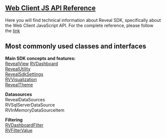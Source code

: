 <h2><a href="http://rvsdk-docs-dev.infragistics.local:8081/api/Overview.html" target="_blank" rel="noopener\">Web Client JS API Reference</a></h2>
Here you will find technical information about Reveal SDK, specifically about the Web Client JavaScript API.
For the complete reference, please follow the <a href="http://rvsdk-docs-dev.infragistics.local:8081/api/Overview.html" target="_blank" rel="noopener\">link</a>

## Most commonly used classes and interfaces

**Main SDK concepts and features:**  
<a href="http://rvsdk-docs-dev.infragistics.local:8081/api/web-client/RevealView.html" target="_blank" rel="noopener\">RevealView</a> 
<a href="http://rvsdk-docs-dev.infragistics.local:8081/api/web-client/RVDashboard.html" target="_blank" rel="noopener\">RVDashboard</a>  
<a href="http://rvsdk-docs-dev.infragistics.local:8081/api/web-client/RevealUtility.html" target="_blank" rel="noopener\">RevealUtility</a>  
<a href="http://rvsdk-docs-dev.infragistics.local:8081/api/web-client/RevealSdkSettings.html" target="_blank" rel="noopener\">RevealSdkSettings</a>  
<a href="http://rvsdk-docs-dev.infragistics.local:8081/api/web-client/RVVisualization.html" target="_blank" rel="noopener\">RVVisualization</a>  
<a href="http://rvsdk-docs-dev.infragistics.local:8081/api/web-client/RevealTheme.html" target="_blank" rel="noopener\">RevealTheme</a>

**Datasources**  
RevealDataSources  
RVSqlServerDataSource  
RVInMemoryDataSourceItem

**Filtering**  
<a href="http://rvsdk-docs-dev.infragistics.local:8081/api/web-client/RVDashboardFilter.html" target="_blank" rel="noopener\">RVDashboardFilter</a>  
<a href="http://rvsdk-docs-dev.infragistics.local:8081/api/web-client/RVFilterValue.html" target="_blank" rel="noopener\">RVFilterValue</a>  


